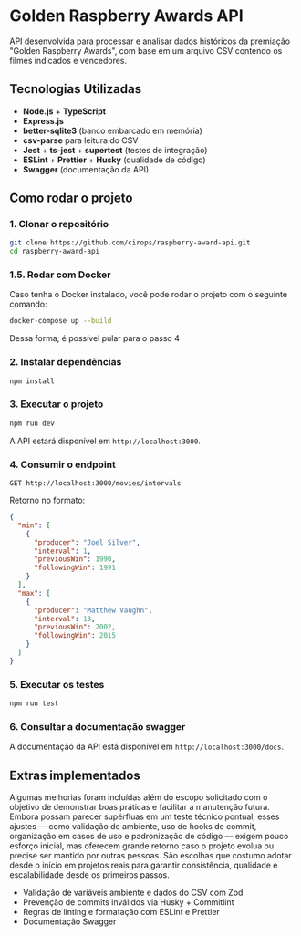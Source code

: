 # Golden Raspberry Awards API

API desenvolvida para processar e analisar dados históricos da premiação "Golden Raspberry Awards", com base em um arquivo CSV contendo os filmes indicados e vencedores.

## Tecnologias Utilizadas

- **Node.js** + **TypeScript**
- **Express.js**
- **better-sqlite3** (banco embarcado em memória)
- **csv-parse** para leitura do CSV
- **Jest** + **ts-jest** + **supertest** (testes de integração)
- **ESLint** + **Prettier** + **Husky** (qualidade de código)
- **Swagger** (documentação da API)

## Como rodar o projeto



### 1. Clonar o repositório

```bash
git clone https://github.com/cirops/raspberry-award-api.git
cd raspberry-award-api
```

### 1.5. Rodar com Docker
Caso tenha o Docker instalado, você pode rodar o projeto com o seguinte comando:
```bash
docker-compose up --build
```
Dessa forma, é possível pular para o passo 4

### 2. Instalar dependências

```bash
npm install
```

### 3. Executar o projeto

```bash
npm run dev
```
A API estará disponível em `http://localhost:3000`.

### 4. Consumir o endpoint

```http
GET http://localhost:3000/movies/intervals
```
Retorno no formato:
```json
{
  "min": [
    {
      "producer": "Joel Silver",
      "interval": 1,
      "previousWin": 1990,
      "followingWin": 1991
    }
  ],
  "max": [
    {
      "producer": "Matthew Vaughn",
      "interval": 13,
      "previousWin": 2002,
      "followingWin": 2015
    }
  ]
}
```

### 5. Executar os testes

```bash
npm run test
```

### 6. Consultar a documentação swagger
A documentação da API está disponível em `http://localhost:3000/docs`.

## Extras implementados
Algumas melhorias foram incluídas além do escopo solicitado com o objetivo de demonstrar boas práticas e facilitar a manutenção futura. Embora possam parecer supérfluas em um teste técnico pontual, esses ajustes — como validação de ambiente, uso de hooks de commit, organização em casos de uso e padronização de código — exigem pouco esforço inicial, mas oferecem grande retorno caso o projeto evolua ou precise ser mantido por outras pessoas. São escolhas que costumo adotar desde o início em projetos reais para garantir consistência, qualidade e escalabilidade desde os primeiros passos.

- Validação de variáveis ambiente e dados do CSV com Zod
- Prevenção de commits inválidos via Husky + Commitlint
- Regras de linting e formatação com ESLint e Prettier
- Documentação Swagger 
